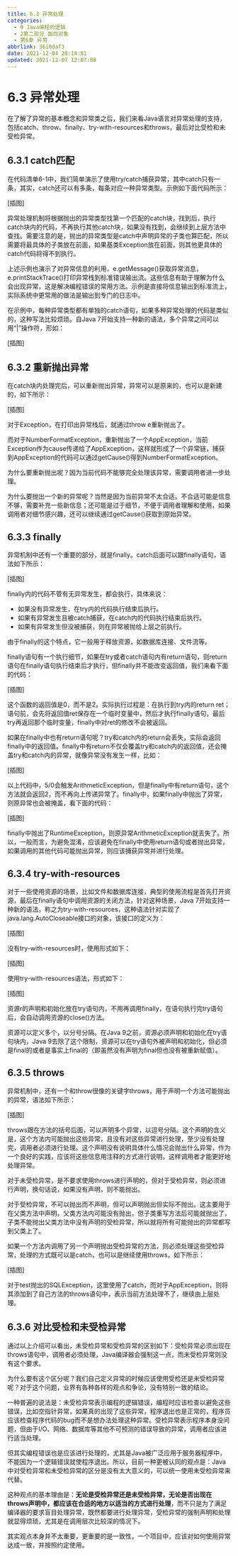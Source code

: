 ```yaml
---
title: 6.3 异常处理
categories:
  - 9 Java编程的逻辑
  - 2第二部分 面向对象
  - 第6章 异常
abbrlink: 3610daf3
date: 2021-12-04 20:14:01
updated: 2021-12-07 12:07:08
---
```

# 6.3 异常处理
在了解了异常的基本概念和异常类之后，我们来看Java语言对异常处理的支持，包括catch、throw、finally、try-with-resources和throws，最后对比受检和未受检异常。

## 6.3.1 catch匹配
在代码清单6-1中，我们简单演示了使用try/catch捕获异常，其中catch只有一条，其实，catch还可以有多条，每条对应一种异常类型。示例如下面代码所示：

[插图]

异常处理机制将根据抛出的异常类型找第一个匹配的catch块，找到后，执行catch块内的代码，不再执行其他catch块，如果没有找到，会继续到上层方法中查找。需要注意的是，抛出的异常类型是catch中声明异常的子类也算匹配，所以需要将最具体的子类放在前面，如果基类Exception放在前面，则其他更具体的catch代码将得不到执行。

上述示例也演示了对异常信息的利用，e.getMessage()获取异常消息，e.printStackTrace()打印异常栈到标准错误输出流。这些信息有助于理解为什么会出现异常，这是解决编程错误的常用方法。示例是直接将信息输出到标准流上，实际系统中更常用的做法是输出到专门的日志中。

在示例中，每种异常类型都有单独的catch语句，如果多种异常处理的代码是类似的，这种写法比较烦琐。自Java 7开始支持一种新的语法，多个异常之间可以用“|”操作符，形如：

[插图]

## 6.3.2 重新抛出异常
在catch块内处理完后，可以重新抛出异常，异常可以是原来的，也可以是新建的，如下所示：

[插图]

对于Exception，在打印出异常栈后，就通过throw e重新抛出了。

而对于NumberFormatException，重新抛出了一个AppException，当前Exception作为cause传递给了AppException，这样就形成了一个异常链，捕获到AppException的代码可以通过getCause()得到NumberFormatException。

为什么要重新抛出呢？因为当前代码不能够完全处理该异常，需要调用者进一步处理。

为什么要抛出一个新的异常呢？当然是因为当前异常不太合适。不合适可能是信息不够，需要补充一些新信息；还可能是过于细节，不便于调用者理解和使用，如果调用者对细节感兴趣，还可以继续通过getCause()获取到原始异常。
## 6.3.3 finally
异常机制中还有一个重要的部分，就是finally。catch后面可以跟finally语句，语法如下所示：

[插图]

finally内的代码不管有无异常发生，都会执行，具体来说：

- 如果没有异常发生，在try内的代码执行结束后执行。
- 如果有异常发生且被catch捕获，在catch内的代码执行结束后执行。
- 如果有异常发生但没被捕获，则在异常被抛给上层之前执行。

由于finally的这个特点，它一般用于释放资源，如数据库连接、文件流等。

finally语句有一个执行细节，如果在try或者catch语句内有return语句，则return语句在finally语句执行结束后才执行，但finally并不能改变返回值，我们来看下面的代码：

[插图]

这个函数的返回值是0，而不是2。实际执行过程是：在执行到try内的return ret；语句前，会先将返回值ret保存在一个临时变量中，然后才执行finally语句，最后try再返回那个临时变量，finally中对ret的修改不会被返回。

如果在finally中也有return语句呢？try和catch内的return会丢失，实际会返回finally中的返回值。finally中有return不仅会覆盖try和catch内的返回值，还会掩盖try和catch内的异常，就像异常没有发生一样，比如：

[插图]

以上代码中，5/0会触发ArithmeticException，但是finally中有return语句，这个方法就会返回2，而不再向上传递异常了。finally中，如果finally中抛出了异常，则原异常也会被掩盖，看下面的代码：

[插图]

finally中抛出了RuntimeException，则原异常ArithmeticException就丢失了。所以，一般而言，为避免混淆，应该避免在finally中使用return语句或者抛出异常，如果调用的其他代码可能抛出异常，则应该捕获异常并进行处理。

## 6.3.4 try-with-resources
对于一些使用资源的场景，比如文件和数据库连接，典型的使用流程是首先打开资源，最后在finally语句中调用资源的关闭方法，针对这种场景，Java 7开始支持一种新的语法，称之为try-with-resources，这种语法针对实现了java.lang.AutoCloseable接口的对象，该接口的定义为：

[插图]

没有try-with-resources时，使用形式如下：

[插图]

使用try-with-resources语法，形式如下：

[插图]

资源r的声明和初始化放在try语句内，不用再调用finally，在语句执行完try语句后，会自动调用资源的close()方法。

资源可以定义多个，以分号分隔。在Java 9之前，资源必须声明和初始化在try语句块内，Java 9去除了这个限制，资源可以在try语句外被声明和初始化，但必须是final的或者是事实上final的（即虽然没有声明为final但也没有被重新赋值）。

## 6.3.5 throws
异常机制中，还有一个和throw很像的关键字throws，用于声明一个方法可能抛出的异常，语法如下所示：

[插图]

throws跟在方法的括号后面，可以声明多个异常，以逗号分隔。这个声明的含义是，这个方法内可能抛出这些异常，且没有对这些异常进行处理，至少没有处理完，调用者必须进行处理。这个声明没有说明具体什么情况会抛出什么异常，作为一个良好的实践，应该将这些信息用注释的方式进行说明，这样调用者才能更好地处理异常。

对于未受检异常，是不要求使用throws进行声明的，但对于受检异常，则必须进行声明，换句话说，如果没有声明，则不能抛出。

对于受检异常，不可以抛出而不声明，但可以声明抛出但实际不抛出。这主要用于在父类方法中声明，父类方法内可能没有抛出，但子类重写方法后可能就抛出了，子类不能抛出父类方法中没有声明的受检异常，所以就将所有可能抛出的异常都写到父类上了。

如果一个方法内调用了另一个声明抛出受检异常的方法，则必须处理这些受检异常，处理的方式既可以是catch，也可以是继续使用throws，如下所示：

[插图]

对于test抛出的SQLException，这里使用了catch，而对于AppException，则将其添加到了自己方法的throws语句中，表示当前方法处理不了，继续由上层处理。

## 6.3.6 对比受检和未受检异常
通过以上介绍可以看出，未受检异常和受检异常的区别如下：受检异常必须出现在throws语句中，调用者必须处理，Java编译器会强制这一点，而未受检异常则没有这个要求。

为什么要有这个区分呢？我们自己定义异常的时候应该使用受检还是未受检异常呢？对于这个问题，业界有各种各样的观点和争论，没有特别一致的结论。

一种普遍的说法是：未受检异常表示编程的逻辑错误，编程时应该检查以避免这些错误，比如空指针异常，如果真的出现了这些异常，程序退出也是正常的，程序员应该检查程序代码的bug而不是想办法处理这种异常。受检异常表示程序本身没问题，但由于I/O、网络、数据库等其他不可预测的错误导致的异常，调用者应该进行适当处理。

但其实编程错误也是应该进行处理的，尤其是Java被广泛应用于服务器程序中，不能因为一个逻辑错误就使程序退出。所以，目前一种更被认同的观点是：Java中对受检异常和未受检异常的区分是没有太大意义的，可以统一使用未受检异常来代替。

这种观点的基本理由是：**无论是受检异常还是未受检异常，无论是否出现在throws声明中，都应该在合适的地方以适当的方式进行处理**，而不只是为了满足编译器的要求盲目处理异常，既然都要进行处理异常，受检异常的强制声明和处理就显得烦琐，尤其是在调用层次比较深的情况下。

其实观点本身并不太重要，更重要的是一致性，一个项目中，应该对如何使用异常达成一致，并按照约定使用。
